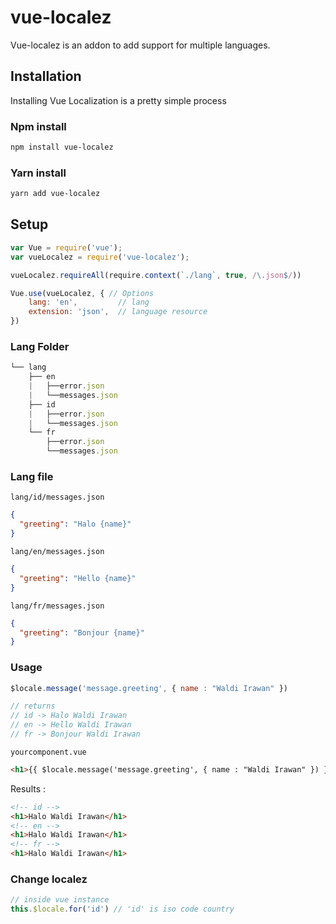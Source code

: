 # vue-localez
Vue-localez is an addon to add support for multiple languages.

## Installation

Installing Vue Localization is a pretty simple process

### Npm install
```bash
npm install vue-localez
```

### Yarn install
```bash
yarn add vue-localez
```

## Setup
```js
var Vue = require('vue');
var vueLocalez = require('vue-localez');

vueLocalez.requireAll(require.context(`./lang`, true, /\.json$/))

Vue.use(vueLocalez, { // Options
    lang: 'en',         // lang
    extension: 'json',  // language resource
})
```

### Lang Folder
```js
└── lang
    ├── en
    |   ├──error.json
    |   └──messages.json
    ├── id
    |   ├──error.json
    |   └──messages.json
    └── fr
        ├──error.json
        └──messages.json

```

### Lang file
`lang/id/messages.json`
```json
{
  "greeting": "Halo {name}"
}
```
`lang/en/messages.json`
```json
{
  "greeting": "Hello {name}"
}
```
`lang/fr/messages.json`
```json
{
  "greeting": "Bonjour {name}"
}
```

### Usage
```js
$locale.message('message.greeting', { name : "Waldi Irawan" })

// returns
// id -> Halo Waldi Irawan
// en -> Hello Waldi Irawan
// fr -> Bonjour Waldi Irawan
```

`yourcomponent.vue`
```html
<h1>{{ $locale.message('message.greeting', { name : "Waldi Irawan" }) }}</h1>
```
Results :
```html
<!-- id -->
<h1>Halo Waldi Irawan</h1>
<!-- en -->
<h1>Halo Waldi Irawan</h1>
<!-- fr -->
<h1>Halo Waldi Irawan</h1>
```

### Change localez
```js
// inside vue instance
this.$locale.for('id') // 'id' is iso code country
```

